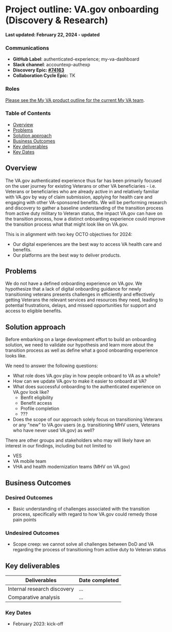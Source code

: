 # Project outline: VA.gov onboarding (Discovery & Research) 

**Last updated: February 22, 2024 - updated**

### Communications

- **GitHub Label**: authenticated-experience; my-va-dashboard
- **Slack channel**: accountexp-authexp
- **Discovery Epic: [#74163](https://github.com/department-of-veterans-affairs/va.gov-team/issues/74163)**
- **Collaboration Cycle Epic:** TK

### Roles

[Please see the My VA product outline for the current My VA team](https://github.com/department-of-veterans-affairs/va.gov-team/tree/master/products/identity-personalization/my-va#roles).

### Table of Contents

- [Overview](#overview)
- [Problems](#problems)
- [Solution approach](#solution-approach)
- [Business Outcomes](#business-outcomes)
- [Key deliverables](#key-deliverables)
- [Key Dates](#key-dates)

## Overview
The VA.gov authenticated experience thus far has been primarily focused on the user journey for existing Veterans or other VA beneficiaries - i.e. Veterans or beneficiaries who are already active in and relatively familiar with VA.gov by way of claim submission, applying for health care and engaging with other VA-sponsored benefits. We will be performing research and discovery to gather a baseline understanding of the transition process from active duty military to Veteran status, the impact VA.gov can have on the transition process, how a distinct onboarding experience could improve the transition process what that might look like on VA.gov. 

This is in alignment with two key OCTO objectives for 2024:
- Our digital experiences are the best way to access VA health care and benefits.
- Our platforms are the best way to deliver products.

## Problems
We do not have a defined onboarding experience on VA.gov. We hypothesize that a lack of digital onboarding guidance for newly transitioning veterans presents challenges in efficiently and effectively getting Veterans the relevant services and resources they need, leading to potential frustrations, delays, and missed opportunities for support and access to eligible benefits. 

## Solution approach
Before embarking on a large development effort to build an onboarding solution, we need to validate our hypothesis and learn more about the transition process as well as define what a good onboarding experience looks like.

We need to answer the following questions:
- What role does VA.gov play in how people onboard to VA as a whole?
- How can we update VA.gov to make it easier to onboard at VA?
- What does successful onboarding to the authenticated experience on VA.gov look like?
    - Benfit eligibility 
    - Benefit access
    - Profile completion
    -  ??? 
- Does the scope of our approach solely focus on transitioning Veterans or any "new" to VA.gov users (e.g. transitioning MHV users, Veterans who have never used VA.gov) as well? 

There are other groups and stakeholders who may will likely have an interest in our findings, including but not limited to
- VES
- VA mobile team
- VHA and health modernization teams (MHV on VA.gov)

## Business Outcomes
### Desired Outcomes
- Basic understanding of challenges associated with the transition process, specifically with regard to how VA.gov could remedy those pain points

### Undesired Outcomes
- Scope creep: we cannot solve all challenges between DoD and VA regarding the process of transitioning from active duty to Veteran status

## Key deliverables

|Deliverables| Date completed|
|------------|-----|
|Internal research discovery|...|
|Comparative analysis|...|

### Key Dates

- February 2023: kick-off

